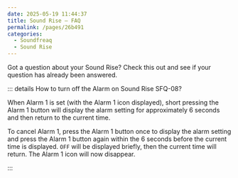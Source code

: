 ```yaml
---
date: 2025-05-19 11:44:37
title: Sound Rise — FAQ
permalink: /pages/26b491
categories:
  - Soundfreaq
  - Sound Rise
---
```


Got a question about your Sound Rise? Check this out and see if your question has already been answered.

<!-- more -->

::: details How to turn off the Alarm on Sound Rise SFQ-08?

When Alarm 1 is set (with the Alarm 1 icon displayed), short pressing the Alarm 1 button will display the alarm setting for approximately 6 seconds and then return to the current time.

To cancel Alarm 1, press the Alarm 1 button once to display the alarm setting and press the Alarm 1 button again within the 6 seconds before the current time is displayed. `OFF` will be displayed briefly, then the current time will return. The Alarm 1 icon will now disappear.

:::
